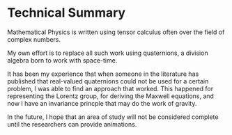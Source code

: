# Technical Summary

Mathematical Physics is written using tensor calculus often over the field of complex numbers.

My own effort is to replace all such work using quaternions, a division algebra born to work with space-time.

It has been my experience that when someone in the literature has published that real-valued quaternions could not be used for a certain problem, I was able to find an approach that worked. This happened for representing the Lorentz group, for deriving the Maxwell equations, and now I have an invariance princple that may do the work of gravity.

In the future, I hope that an area of study will not be considered complete until the researchers can provide animations.
